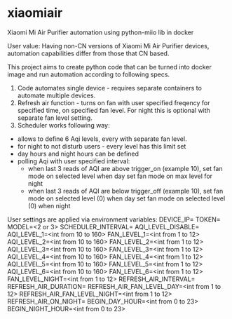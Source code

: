 # xiaomiair
Xiaomi Mi Air Purifier automation using python-miio lib in docker

User value:
Having non-CN versions of Xiaomi Mi Air Purifier devices, automation capabilities differ from those that CN based.

This project aims to create python code that can be turned into docker image and run automation according to following specs.

1. Code automates single device - requires separate containers to automate multiple devices.
2. Refresh air function - turns on fan with user specified freqency for specified time, on specified fan level. For night this is optional with separate fan level setting.
2. Scheduler works following way:
  - allows to define 6 Aqi levels, every with separate fan level.
  - for night to not disturb users - every level has this limit set
  - day hours and night hours can be defined
  - polling Aqi with user specified interval:
    - when last 3 reads of AQI are above trigger_on (example 10),  set fan mode on selected level when day
                                                                   set fan mode on max level for night
    - when last 3 reads of AQI are below trigger_off (example 10), set fan mode on selected level (0) when day
                                                                   set fan mode on selected level (0) when night

User settings are applied via environment variables:
  DEVICE_IP=<IPv4 only>
  TOKEN=<token>
  MODEL=<2 or 3>
  SCHEDULER_INTERVAL=<value in seconds>
  AQI_LEVEL_DISABLE=<must be lower than any other AQI_LEVEL_X>
  AQI_LEVEL_1=<int from 10 to 160>
  FAN_LEVEL_1=<int from 1 to 12>
  AQI_LEVEL_2=<int from 10 to 160>
  FAN_LEVEL_2=<int from 1 to 12>
  AQI_LEVEL_3=<int from 10 to 160>
  FAN_LEVEL_3=<int from 1 to 12>
  AQI_LEVEL_4=<int from 10 to 160>
  FAN_LEVEL_4=<int from 1 to 12>
  AQI_LEVEL_5=<int from 10 to 160>
  FAN_LEVEL_5=<int from 1 to 12>
  AQI_LEVEL_6=<int from 10 to 160>
  FAN_LEVEL_6=<int from 1 to 12>
  FAN_LEVEL_NIGHT=<int from 1 to 12>
  REFRESH_AIR_INTERVAL=<value in seconds>
  REFRESH_AIR_DURATION=<value in seconds>
  REFRESH_AIR_FAN_LEVEL_DAY=<int from 1 to 12>
  REFRESH_AIR_FAN_LEVEL_NIGHT=<int from 1 to 12>
  REFRESH_AIR_ON_NIGHT=<True or False>
  BEGIN_DAY_HOUR=<int from 0 to 23>
  BEGIN_NIGHT_HOUR=<int from 0 to 23>
